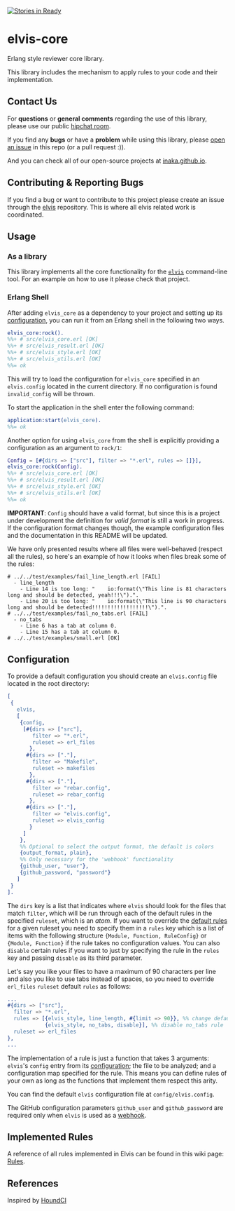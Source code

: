 [![Stories in Ready](https://badge.waffle.io/inaka/elvis.png?label=ready&title=Ready)](https://waffle.io/inaka/elvis)

# elvis-core

Erlang style reviewer core library.

This library includes the mechanism to apply rules to your code and their
implementation.

## Contact Us
For **questions** or **general comments** regarding the use of this library,
please use our public [hipchat room](http://inaka.net/hipchat).

If you find any **bugs** or have a **problem** while using this library, please
[open an issue](https://github.com/inaka/elvis/issues/new) in this repo
(or a pull request :)).

And you can check all of our open-source projects at [inaka.github.io](http://inaka.github.io).

## Contributing & Reporting Bugs

If you find a bug or want to contribute to this project please create an issue through
the [elvis](https://github.com/inaka/elvis) repository. This is where all elvis related
work is coordinated.

## Usage

### As a library

This library implements all the core functionality for the
[`elvis`](https://github.com/inaka/elvis) command-line tool. For an example on
how to use it please check that project.

### Erlang Shell

After adding `elvis_core` as a dependency to your project and setting up its
[configuration](#configuration), you can run it from an Erlang shell in the
following two ways.

```erlang
elvis_core:rock().
%%+ # src/elvis_core.erl [OK]
%%+ # src/elvis_result.erl [OK]
%%+ # src/elvis_style.erl [OK]
%%+ # src/elvis_utils.erl [OK]
%%= ok
```

This will try to load the configuration for `elvis_core` specified in an
`elvis.config` located in the current directory. If no configuration is
found `invalid_config` will be thrown.

To start the application in the shell enter the following command:

```erlang
application:start(elvis_core).
%%= ok
```

Another option for using `elvis_core` from the shell is explicitly providing a
configuration as an argument to `rock/1`:

```erlang
Config = [#{dirs => ["src"], filter => "*.erl", rules => []}],
elvis_core:rock(Config).
%%+ # src/elvis_core.erl [OK]
%%+ # src/elvis_result.erl [OK]
%%+ # src/elvis_style.erl [OK]
%%+ # src/elvis_utils.erl [OK]
%%= ok
```

**IMPORTANT**: `Config` should have a valid format, but since this is a project
under development the definition for *valid format* is still a work in progress.
If the configuration format changes though, the example configuration files and
the documentation in this README will be updated.

We have only presented results where all files were well-behaved (respect all
the rules), so here's an example of how it looks when files break some of the
rules:

```
# ../../test/examples/fail_line_length.erl [FAIL]
  - line_length
    - Line 14 is too long: "    io:format(\"This line is 81 characters long and should be detected, yeah!!!\").".
    - Line 20 is too long: "    io:format(\"This line is 90 characters long and should be detected!!!!!!!!!!!!!!!!!!\").".
# ../../test/examples/fail_no_tabs.erl [FAIL]
  - no_tabs
    - Line 6 has a tab at column 0.
    - Line 15 has a tab at column 0.
# ../../test/examples/small.erl [OK]
```

## Configuration

To provide a default configuration you should create an `elvis.config` file located
in the root directory:

```erlang
[
 {
   elvis,
   [
    {config,
     [#{dirs => ["src"],
        filter => "*.erl",
        ruleset => erl_files
       },
      #{dirs => ["."],
        filter => "Makefile",
        ruleset => makefiles
       },
      #{dirs => ["."],
        filter => "rebar.config",
        ruleset => rebar_config
       },
      #{dirs => ["."],
        filter => "elvis.config",
        ruleset => elvis_config
       }
     ]
    },
    %% Optional to select the output format, the default is colors
    {output_format, plain},
    %% Only necessary for the 'webhook' functionality
    {github_user, "user"},
    {github_password, "password"}
   ]
 }
].
```

The `dirs` key is a list that indicates where `elvis` should look for the
files that match `filter`, which will be run through each of the default rules
in the specified `ruleset`, which is an *atom*. If you want to override the
[default rules](https://github.com/inaka/elvis_core/blob/master/src/elvis_rulesets.erl)
for a given ruleset you need to specify them in a `rules` key which is a
list of items with the following structure `{Module, Function, RuleConfig}` or
`{Module, Function}` if the rule takes no configuration values. You can also
`disable` certain rules if you want to just by specifying the rule in the `rules`
key and passing `disable` as its third parameter.

Let's say you like your files to have a maximum of 90 characters per line and
also you like to use tabs instead of spaces, so you need to override `erl_files`
`ruleset` default `rules` as follows:

```erlang
...
#{dirs => ["src"],
  filter => "*.erl",
  rules => [{elvis_style, line_length, #{limit => 90}}, %% change default line_length limit from 80 to 90
            {elvis_style, no_tabs, disable}], %% disable no_tabs rule
  ruleset => erl_files
},
...
```

The implementation of a rule is just a function that takes 3 arguments: `elvis`'s
`config` entry from its [configuration](#configuration); the file to be
analyzed; and a configuration map specified for the rule. This means you can
define rules of your own as long as the functions that implement them respect
this arity.

You can find the default `elvis` configuration file at `config/elvis.config`.

The GitHub configuration parameters `github_user` and `github_password` are
required only when `elvis` is used as a [webhook](#webhook).

## Implemented Rules

A reference of all rules implemented in Elvis can be found in this wiki page:
[Rules](https://github.com/inaka/elvis/wiki/Rules).

## References

Inspired by [HoundCI][houndci]

  [houndci]: https://houndci.com/
  [config]: http://www.erlang.org/doc/man/config.html
